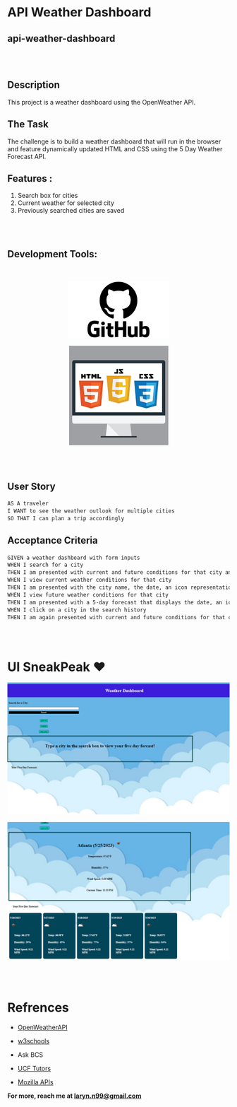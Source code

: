 # API Weather Dashboard



## api-weather-dashboard

<br></br>

## Description
This project is a weather dashboard using the OpenWeather API.

## The Task

The challenge is to build a weather dashboard that will run in the browser and feature dynamically updated HTML and CSS using the 5 Day Weather Forecast API.


##  Features :

1) Search box for cities
2) Current weather for selected city
3) Previously searched cities are saved

<br></br>
## Development Tools:
<br>
<div align = "center">

![Alt text](images/gh.png)

![Alt text](images/dev-tools.png)
</div>

<br></br>

## User Story

```md
AS A traveler
I WANT to see the weather outlook for multiple cities
SO THAT I can plan a trip accordingly
```

## Acceptance Criteria

```md
GIVEN a weather dashboard with form inputs
WHEN I search for a city
THEN I am presented with current and future conditions for that city and that city is added to the search history
WHEN I view current weather conditions for that city
THEN I am presented with the city name, the date, an icon representation of weather conditions, the temperature, the humidity, and the the wind speed
WHEN I view future weather conditions for that city
THEN I am presented with a 5-day forecast that displays the date, an icon representation of weather conditions, the temperature, the wind speed, and the humidity
WHEN I click on a city in the search history
THEN I am again presented with current and future conditions for that city
```

<br></br>

# UI SneakPeak ❤️ 

![Alt text](images/presearch.PNG)

![Alt text](images/postsearch.PNG)

<br><br>

# Refrences

- <a href="https://openweathermap.org/forecast5">OpenWeatherAPI</a>

- <a href="https://www.w3schools.com">w3schools</a>

- Ask BCS

- <a href = "https://calendly.com/d/dnc-wpf-c7s">UCF Tutors</a>

- <a href = "https://developer.mozilla.org/en-US/docs/Web/API/Fetch_API/Using_Fetch">Mozilla APIs</a>

**For more, reach me at laryn.n99@gmail.com**

<br>
